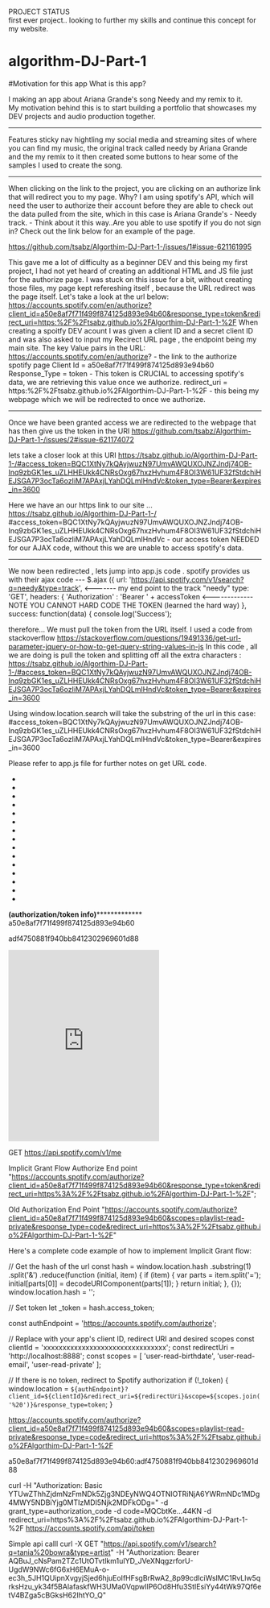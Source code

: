 PROJECT STATUS  
first ever project.. looking to further my skills and continue this concept for my website. 


# algorithm-DJ-Part-1

#Motivation for this app
What is this app?

I making an app about Ariana Grande's song Needy and my remix to it.  
My motivation behind this is to start building a portfolio that showcases
my DEV projects and audio production together.  
*******************
Features
sticky nav hightling my social media and streaming sites of where you can find my music,
the original track called needy by Ariana Grande and the my remix to it
then created some buttons to hear some of the samples I used to create the song. 
**********
When clicking on the link to the project, you are clicking on an authorize link that will redirect you to my page. Why?
I am using spotify's API, which will need the user to authorize their account before they are able to check out the data pulled from the site, which in this case is Ariana Grande's - Needy track.  - Think about it this way..Are you able to use spotify if you do not sign in? Check out the link below for an example of the page. 

https://github.com/tsabz/Algorthim-DJ-Part-1-/issues/1#issue-621161995 

This gave me a lot of difficulty as a beginner DEV and this being my first project, I had not yet heard of creating an additional HTML and JS file just for the authorize page.  I was stuck on this issue for a bit, without creating those files, my page kept refereshing itself , because the URL redirect was the page itself. Let's take a look at the url below:
https://accounts.spotify.com/en/authorize?client_id=a50e8af7f71f499f874125d893e94b60&response_type=token&redirect_uri=https:%2F%2Ftsabz.github.io%2FAlgorthim-DJ-Part-1-%2F 
When creating a spoitfy DEV acount I was given a client ID and a secret client ID and was also asked to input my Recirect URL page , the endpoint being my main site. 
The key Value pairs in the URL:  
https://accounts.spotify.com/en/authorize? - the link to the authorize spotify page
Client Id = a50e8af7f71f499f874125d893e94b60
Response_Type = token - This token is CRUCIAL to accessing spotify's data, we are retrieving this value once we authorize. 
redirect_uri = https:%2F%2Ftsabz.github.io%2FAlgorthim-DJ-Part-1-%2F - this being my webpage which we will be redirected to once we authorize. 
**************************
Once we have been granted access we are redirected to the webpage that has then give us the token in the URI 
https://github.com/tsabz/Algorthim-DJ-Part-1-/issues/2#issue-621174072

lets take a closer look at this URI
https://tsabz.github.io/Algorthim-DJ-Part-1-/#access_token=BQC1XtNy7kQAyjwuzN97UmvAWQUXOJNZJndj74OB-Inq9zbGK1es_uZLHHEUkk4CNRsOxg67hxzHvhum4F8OI3W61UF32fStdchiHEJSGA7P3ocTa6ozIiM7APAxjLYahDQLmlHndVc&token_type=Bearer&expires_in=3600

Here we have an our https link to our site ... 
https://tsabz.github.io/Algorthim-DJ-Part-1-/ 
#access_token=BQC1XtNy7kQAyjwuzN97UmvAWQUXOJNZJndj74OB-     Inq9zbGK1es_uZLHHEUkk4CNRsOxg67hxzHvhum4F8OI3W61UF32fStdchiHEJSGA7P3ocTa6ozIiM7APAxjLYahDQLmlHndVc - our access token NEEDED 
for our AJAX code, without this we are unable to access spotify's data.  
*******************************
We now been redirected , lets jump into app.js code . 
spotify provides us with their ajax code --- 
  $.ajax ({
      url: 'https://api.spotify.com/v1/search?q=needy&type=track', <------- my end point to the track "needy" 
      type: 'GET',
      headers: {
          'Authorization' : 'Bearer ' + accessToken <-------------NOTE YOU CANNOT HARD CODE THE TOKEN (learned the hard way)
      },
      success: function(data) {
        console.log('Success');

therefore... 
We must pull the token from the URL itself. I used a code from stackoverflow
https://stackoverflow.com/questions/19491336/get-url-parameter-jquery-or-how-to-get-query-string-values-in-js
In this code , all we are doing is pull the token and splitting off all the extra characters : 
https://tsabz.github.io/Algorthim-DJ-Part-1-/#access_token=BQC1XtNy7kQAyjwuzN97UmvAWQUXOJNZJndj74OB-Inq9zbGK1es_uZLHHEUkk4CNRsOxg67hxzHvhum4F8OI3W61UF32fStdchiHEJSGA7P3ocTa6ozIiM7APAxjLYahDQLmlHndVc&token_type=Bearer&expires_in=3600

Using window.location.search will take the substring of the url in this case:  #access_token=BQC1XtNy7kQAyjwuzN97UmvAWQUXOJNZJndj74OB-Inq9zbGK1es_uZLHHEUkk4CNRsOxg67hxzHvhum4F8OI3W61UF32fStdchiHEJSGA7P3ocTa6ozIiM7APAxjLYahDQLmlHndVc&token_type=Bearer&expires_in=3600

Please refer to app.js file for further notes on get URL code. 

*
*
*
*
*
*
*
*
*
*
*
*
*
*
*


****************(authorization/token info)*****************************
a50e8af7f71f499f874125d893e94b60

adf4750881f940bb8412302969601d88



<iframe src="https://open.spotify.com/embed/playlist/5RA4pHTB7JQ7ChpZf87Bjy" width="300" height="380" frameborder="0" allowtransparency="true" allow="encrypted-media"></iframe>



GET https://api.spotify.com/v1/me


Implicit Grant Flow Authorize End point
"https://accounts.spotify.com/authorize?client_id=a50e8af7f71f499f874125d893e94b60&response_type=token&redirect_uri=https%3A%2F%2Ftsabz.github.io%2FAlgorthim-DJ-Part-1-%2F";

Old Authorization End Point
"https://accounts.spotify.com/authorize?client_id=a50e8af7f71f499f874125d893e94b60&scopes=playlist-read-private&response_type=code&redirect_uri=https%3A%2F%2Ftsabz.github.io%2FAlgorthim-DJ-Part-1-%2F"




Here's a complete code example of how to implement Implicit Grant flow:

// Get the hash of the url
const hash = window.location.hash
.substring(1)
.split('&')
.reduce(function (initial, item) {
  if (item) {
    var parts = item.split('=');
    initial[parts[0]] = decodeURIComponent(parts[1]);
  }
  return initial;
}, {});
window.location.hash = '';

// Set token
let _token = hash.access_token;

const authEndpoint = 'https://accounts.spotify.com/authorize';

// Replace with your app's client ID, redirect URI and desired scopes
const clientId = 'xxxxxxxxxxxxxxxxxxxxxxxxxxxxxxxx';
const redirectUri = 'http://localhost:8888';
const scopes = [
  'user-read-birthdate',
  'user-read-email',
  'user-read-private'
];

// If there is no token, redirect to Spotify authorization
if (!_token) {
  window.location = `${authEndpoint}?client_id=${clientId}&redirect_uri=${redirectUri}&scope=${scopes.join('%20')}&response_type=token`;
}













https://accounts.spotify.com/authorize?client_id=a50e8af7f71f499f874125d893e94b60&scopes=playlist-read-private&response_type=code&redirect_uri=https%3A%2F%2Ftsabz.github.io%2FAlgorthim-DJ-Part-1-%2F


a50e8af7f71f499f874125d893e94b60:adf4750881f940bb8412302969601d88


curl -H "Authorization: Basic YTUwZThhZjdmNzFmNDk5Zjg3NDEyNWQ4OTNlOTRiNjA6YWRmNDc1MDg4MWY5NDBiYjg0MTIzMDI5Njk2MDFkODg=" -d grant_type=authorization_code -d code=MQCbtKe...44KN -d redirect_uri=https%3A%2F%2Ftsabz.github.io%2FAlgorthim-DJ-Part-1-%2F https://accounts.spotify.com/api/token



Simple api calll
curl -X GET "https://api.spotify.com/v1/search?q=tania%20bowra&type=artist" -H "Authorization: Bearer AQBuJ_cNsPam2TZc1UtOTvtlkm1uIYD_JVeXNqgzrforU-UgdW9NWc6fG6xH6EMuA-o-ec3h_5JH1QUipnXvgyjSjed6hjuEoIfHFsgBrRwA2_8p99cdIciWsIMC1RvLlw5qrksHzu_yk34f5BAlafaskfWH3UMa0VqpwIlP6Od8Hfu3StIEsiYy44tWk97Qf6etV4BZga5cBGksH62IhtYO_Q"
